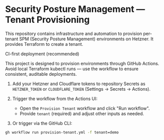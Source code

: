 # Security Posture Management — Tenant Provisioning

This repository contains infrastructure and automation to provision per-tenant SPM (Security Posture Management) environments on Hetzner. It provides Terraform to create a tenant.

CI-first deployment (recommended)

This project is designed to provision environments through GitHub Actions. Avoid local Terraform kubectl runs — use the workflow to ensure consistent, auditable deployments.

1. Add your Hetzner and Cloudflare tokens to repository Secrets as `HETZNER_TOKEN` or `CLOUDFLARE_TOKEN` (Settings → Secrets → Actions).

2. Trigger the workflow from the Actions UI:
   - Open the `Provision Tenant` workflow and click "Run workflow".
   - Provide `tenant` (required) and adjust other inputs as needed.

3. Or trigger via the GitHub CLI:

```bash
gh workflow run provision-tenant.yml -f tenant=demo
```
